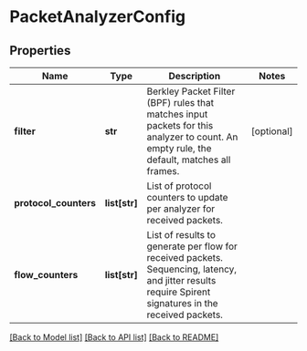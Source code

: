 # PacketAnalyzerConfig

## Properties
Name | Type | Description | Notes
------------ | ------------- | ------------- | -------------
**filter** | **str** | Berkley Packet Filter (BPF) rules that matches input packets for this analyzer to count. An empty rule, the default, matches all frames.  | [optional] 
**protocol_counters** | **list[str]** | List of protocol counters to update per analyzer for received packets.  | 
**flow_counters** | **list[str]** | List of results to generate per flow for received packets. Sequencing, latency, and jitter results require Spirent signatures in the received packets.  | 

[[Back to Model list]](../README.md#documentation-for-models) [[Back to API list]](../README.md#documentation-for-api-endpoints) [[Back to README]](../README.md)


